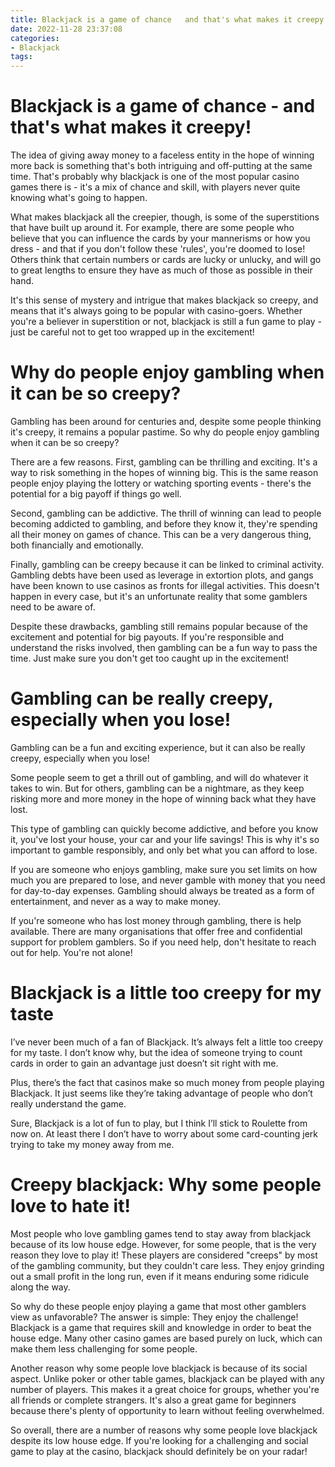 ```yaml
---
title: Blackjack is a game of chance   and that's what makes it creepy!
date: 2022-11-28 23:37:08
categories:
- Blackjack
tags:
---
```



#  Blackjack is a game of chance - and that's what makes it creepy!

The idea of giving away money to a faceless entity in the hope of winning more back is something that's both intriguing and off-putting at the same time. That's probably why blackjack is one of the most popular casino games there is - it's a mix of chance and skill, with players never quite knowing what's going to happen.

What makes blackjack all the creepier, though, is some of the superstitions that have built up around it. For example, there are some people who believe that you can influence the cards by your mannerisms or how you dress - and that if you don't follow these 'rules', you're doomed to lose! Others think that certain numbers or cards are lucky or unlucky, and will go to great lengths to ensure they have as much of those as possible in their hand.

It's this sense of mystery and intrigue that makes blackjack so creepy, and means that it's always going to be popular with casino-goers. Whether you're a believer in superstition or not, blackjack is still a fun game to play - just be careful not to get too wrapped up in the excitement!

#  Why do people enjoy gambling when it can be so creepy?

Gambling has been around for centuries and, despite some people thinking it's creepy, it remains a popular pastime. So why do people enjoy gambling when it can be so creepy?

There are a few reasons. First, gambling can be thrilling and exciting. It's a way to risk something in the hopes of winning big. This is the same reason people enjoy playing the lottery or watching sporting events - there's the potential for a big payoff if things go well.

Second, gambling can be addictive. The thrill of winning can lead to people becoming addicted to gambling, and before they know it, they're spending all their money on games of chance. This can be a very dangerous thing, both financially and emotionally.

Finally, gambling can be creepy because it can be linked to criminal activity. Gambling debts have been used as leverage in extortion plots, and gangs have been known to use casinos as fronts for illegal activities. This doesn't happen in every case, but it's an unfortunate reality that some gamblers need to be aware of.

Despite these drawbacks, gambling still remains popular because of the excitement and potential for big payouts. If you're responsible and understand the risks involved, then gambling can be a fun way to pass the time. Just make sure you don't get too caught up in the excitement!

#  Gambling can be really creepy, especially when you lose!

Gambling can be a fun and exciting experience, but it can also be really creepy, especially when you lose!

Some people seem to get a thrill out of gambling, and will do whatever it takes to win. But for others, gambling can be a nightmare, as they keep risking more and more money in the hope of winning back what they have lost.

This type of gambling can quickly become addictive, and before you know it, you've lost your house, your car and your life savings! This is why it's so important to gamble responsibly, and only bet what you can afford to lose.

If you are someone who enjoys gambling, make sure you set limits on how much you are prepared to lose, and never gamble with money that you need for day-to-day expenses. Gambling should always be treated as a form of entertainment, and never as a way to make money.

If you're someone who has lost money through gambling, there is help available. There are many organisations that offer free and confidential support for problem gamblers. So if you need help, don't hesitate to reach out for help. You're not alone!

#  Blackjack is a little too creepy for my taste

I’ve never been much of a fan of Blackjack. It’s always felt a little too creepy for my taste. I don’t know why, but the idea of someone trying to count cards in order to gain an advantage just doesn’t sit right with me.

Plus, there’s the fact that casinos make so much money from people playing Blackjack. It just seems like they’re taking advantage of people who don’t really understand the game.

Sure, Blackjack is a lot of fun to play, but I think I’ll stick to Roulette from now on. At least there I don’t have to worry about some card-counting jerk trying to take my money away from me.

#  Creepy blackjack: Why some people love to hate it!

Most people who love gambling games tend to stay away from blackjack because of its low house edge. However, for some people, that is the very reason they love to play it! These players are considered "creeps" by most of the gambling community, but they couldn't care less. They enjoy grinding out a small profit in the long run, even if it means enduring some ridicule along the way.

So why do these people enjoy playing a game that most other gamblers view as unfavorable? The answer is simple: They enjoy the challenge! Blackjack is a game that requires skill and knowledge in order to beat the house edge. Many other casino games are based purely on luck, which can make them less challenging for some people.

Another reason why some people love blackjack is because of its social aspect. Unlike poker or other table games, blackjack can be played with any number of players. This makes it a great choice for groups, whether you're all friends or complete strangers. It's also a great game for beginners because there's plenty of opportunity to learn without feeling overwhelmed.

So overall, there are a number of reasons why some people love blackjack despite its low house edge. If you're looking for a challenging and social game to play at the casino, blackjack should definitely be on your radar!